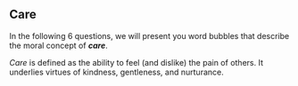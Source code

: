 ## Care

In the following 6 questions, we will present you word bubbles that describe the moral concept of ***care***.

*Care* is defined as the ability to feel (and dislike) the pain of others. It underlies virtues of kindness, gentleness, and nurturance.